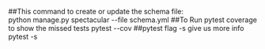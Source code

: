 ##This command to create or update the schema file:    
    python manage.py spectacular --file schema.yml
##To Run pytest coverage to show the missed tests
    pytest --cov
##pytest flag -s give us more info
    pytest -s